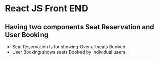 # React JS Front END

## Having two components Seat Reservation and User Booking
* Seat Reservation Is for showing Over all seats Booked
* User Booking shows seats Booked by individual users.
